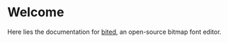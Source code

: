 # Welcome

Here lies the documentation for [bited](https://github.com/molarmanful/bited),
an open-source bitmap font editor.

